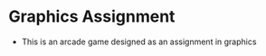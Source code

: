 Graphics Assignment
=========================

* This is an arcade game designed as an assignment in graphics



